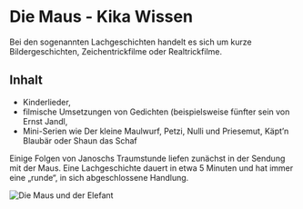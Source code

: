 # Die Maus - Kika Wissen 

Bei den sogenannten Lachgeschichten handelt es sich um kurze Bildergeschichten, Zeichentrickfilme oder Realtrickfilme. 

## Inhalt 

* Kinderlieder, 
* filmische Umsetzungen von Gedichten (beispielsweise fünfter sein von Ernst Jandl, 
* Mini-Serien wie Der kleine Maulwurf, Petzi, Nulli und Priesemut, Käpt’n Blaubär oder Shaun das Schaf 

Einige Folgen von Janoschs Traumstunde liefen zunächst in der Sendung mit der Maus. Eine Lachgeschichte dauert in etwa 5 Minuten und hat immer eine „runde“, in sich abgeschlossene Handlung. 


![Die Maus und der Elefant](/images/Die_Sendung_mit_der_Maus_Logo.svg)